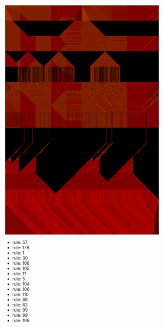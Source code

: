 ![photo](./output.png) 
 * rule: 57
* rule: 178
* rule: 1
* rule: 30
* rule: 108
* rule: 105
* rule: 11
* rule: 5
* rule: 104
* rule: 106
* rule: 110
* rule: 86
* rule: 62
* rule: 99
* rule: 99
* rule: 108
